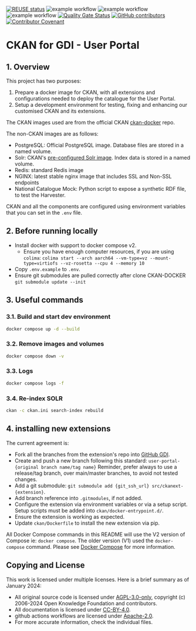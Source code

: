 <!--
SPDX-FileCopyrightText: 2024 PNED G.I.E.

SPDX-License-Identifier: CC-BY-4.0
-->

[![REUSE status](https://api.reuse.software/badge/github.com/GenomicDataInfrastructure/gdi-userportal-ckan-docker)](https://api.reuse.software/info/github.com/GenomicDataInfrastructure/gdi-userportal-ckan-docker)
![example workflow](https://github.com/GenomicDataInfrastructure/gdi-userportal-ckan-docker/actions/workflows/main.yml/badge.svg)
![example workflow](https://github.com/GenomicDataInfrastructure/gdi-userportal-ckan-docker/actions/workflows/release.yml/badge.svg)
![example workflow](https://github.com/GenomicDataInfrastructure/gdi-userportal-ckan-docker/actions/workflows/test.yml/badge.svg)
[![Quality Gate Status](https://sonarcloud.io/api/project_badges/measure?project=GenomicDataInfrastructure_gdi-userportal-ckan-docker&metric=alert_status)](https://sonarcloud.io/summary/new_code?id=GenomicDataInfrastructure_gdi-userportal-ckan-docker)
[![GitHub contributors](https://img.shields.io/github/contributors/GenomicDataInfrastructure/gdi-userportal-ckan-docker)](https://github.com/GenomicDataInfrastructure/gdi-userportal-ckan-docker/graphs/contributors)
[![Contributor Covenant](https://img.shields.io/badge/Contributor%20Covenant-2.1-4baaaa.svg)](code_of_conduct.md)

# CKAN for GDI - User Portal

## 1. Overview

This project has two purposes:
1. Prepare a docker image for CKAN, with all extensions and configurations needed to deploy the catalogue for the User Portal.
2. Setup a development environment for testing, fixing and enhancing our customised CKAN and its extensions.

The CKAN images used are from the official CKAN [ckan-docker](https://github.com/ckan/ckan-docker-base) repo.

The non-CKAN images are as follows:

* PostgreSQL: Official PostgreSQL image. Database files are stored in a named volume.
* Solr: CKAN's [pre-configured Solr image](https://github.com/ckan/ckan-solr). Index data is stored in a named volume.
* Redis: standard Redis image
* NGINX: latest stable nginx image that includes SSL and Non-SSL endpoints
* National Catalogue Mock: Python script to expose a synthetic RDF file, to test the Harvester.

CKAN and all the components are configured using environment variables that you can set in the `.env` file.

## 2. Before running locally

* Install docker with support to docker compose v2.
  * Ensure you have enough computer resources, if you are using `colima`: `colima start --arch aarch64 --vm-type=vz --mount-type=virtiofs --vz-rosetta --cpu 4 --memory 10`
* Copy `.env.example` to `.env`.
* Ensure git submodules are pulled correctly after clone CKAN-DOCKER `git submodule update --init`

## 3. Useful commands

### 3.1. Build and start dev environment
```bash
docker compose up -d --build
```

### 3.2. Remove images and volumes
```bash
docker compose down -v
```

### 3.3. Logs
```bash
docker compose logs -f
```

### 3.4. Re-index SOLR
```bash
ckan -c ckan.ini search-index rebuild
```

## 4. installing new extensions

The current agreement is:
* Fork all the branches from the extension's repo into [GitHub GDI](https://github.com/GenomicDataInfrastructure).
* Create and push a new branch following this standard: `user-portal-{original branch name/tag name}`
  Reminder, prefer always to use a release/tag branch, over main/master branches, to avoid not tested changes.
* Add a git submodule: `git submodule add {git_ssh_url} src/ckanext-{extension}`.
* Add branch reference into `.gitmodules`, if not added.
* Configure the extension via environment variables or via a setup script. Setup scripts must be added into `ckan/docker-entrypoint.d/`.
* Ensure the extension is working as expected.
* Update `ckan/Dockerfile` to install the new extension via pip.

All Docker Compose commands in this README will use the V2 version of Compose ie: `docker compose`. The older version (V1) 
used the `docker-compose` command. Please see [Docker Compose](https://docs.docker.com/compose/compose-v2/) for
more information.

Copying and License
-------------------

This work is licensed under multiple licenses. Here is a brief summary as of January 2024:

- All original source code is licensed under [AGPL-3.0-only](./LICENSES/AGPL-3.0-only.txt), copyright (c) 2006-2024 Open Knowledge Foundation and contributors.
- All documentation is licensed under [CC-BY-4.0](./LICENSES/CC-BY-4.0.txt).
- github actions workflows are licensed under [Apache-2.0](./LICENSES/Apache-2.txt).
- For more accurate information, check the individual files.
